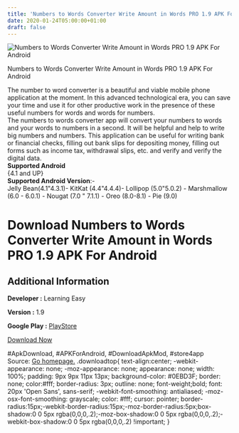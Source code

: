 ```yaml
---
title: 'Numbers to Words Converter Write Amount in Words PRO 1.9 APK For Android'
date: 2020-01-24T05:00:00+01:00
draft: false
---
```


![Numbers to Words Converter Write Amount in Words PRO 1.9 APK For Android](https://i1.wp.com/apkhome.net/wp-content/uploads/2020/01/Numbers-to-Words-Converter-Write-Amount-in-Words-PRO-1.9.png "Numbers to Words Converter Write Amount in Words PRO 1.9 APK For Android")

  

Numbers to Words Converter Write Amount in Words PRO 1.9 APK For Android

The number to word converter is a beautiful and viable mobile phone application at the moment. In this advanced technological era, you can save your time and use it for other productive work in the presence of these useful numbers for words and words for numbers.  
The numbers to words converter app will convert your numbers to words and your words to numbers in a second. It will be helpful and help to write big numbers and numbers. This application can be useful for writing bank or financial checks, filling out bank slips for depositing money, filling out forms such as income tax, withdrawal slips, etc. and verify and verify the digital data.  
**Supported Android**  
{4.1 and UP}  
**Supported Android Version**:-  
Jelly Bean(4.1"4.3.1)- KitKat (4.4"4.4.4)- Lollipop (5.0"5.0.2) - Marshmallow (6.0 - 6.0.1) - Nougat (7.0 " 7.1.1) - Oreo (8.0-8.1) - Pie (9.0)

Download Numbers to Words Converter Write Amount in Words PRO 1.9 APK For Android
=================================================================================

Additional Information
----------------------

**Developer :** Learning Easy

**Version :** 1.9

**Google Play :** [PlayStore](https://play.google.com/store/apps/details?id=com.numberstowords.converter)

  

[Download Now](https://store4app.co/post/numbers-to-words-converter-write-amount-in-words-pro-1-9-apk-for-android_1579778665)

  
#ApkDownload, #APKForAndroid, #DownloadApkMod, #store4app  
Source: [Go homepage.](https://store4app.co/post/numbers-to-words-converter-write-amount-in-words-pro-1-9-apk-for-android_1579778665) .downloadtop{ text-align:center; -webkit-appearance: none; -moz-appearance: none; appearance: none; width: 100%; padding: 9px 9px 11px 13px; background-color: #0EBD3F; border: none; color:#fff; border-radius: 3px; outline: none; font-weight;bold; font: 20px 'Open Sans', sans-serif; -webkit-font-smoothing: antialiased; -moz-osx-font-smoothing: grayscale; color: #fff; cursor: pointer; border-radius:15px;-webkit-border-radius:15px;-moz-border-radius:5px;box-shadow:0 0 5px rgba(0,0,0,.2);-moz-box-shadow:0 0 5px rgba(0,0,0,.2);-webkit-box-shadow:0 0 5px rgba(0,0,0,.2) !important; }
